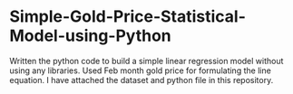 # Simple-Gold-Price-Statistical-Model-using-Python
Written the python code to build a simple linear regression model without using any libraries. Used Feb month gold price for formulating the line equation. I have attached the dataset and python file in this repository.
